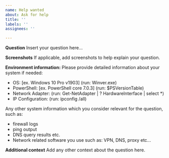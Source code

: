 ```yaml
---
name: Help wanted
about: Ask for help
title: ''
labels: ''
assignees: ''

---
```


**Question**
Insert your question here...

**Screenshots**
If applicable, add screenshots to help explain your question.

**Environment information:**
Please provide detailed information about your system if needed:

- OS: [ex. Windows 10 Pro v1903] (run: Winver.exe)
- PowerShell: [ex. PowerShell core 7.0.3] (run: $PSVersionTable)
- Network Adapter: (run: Get-NetAdapter | ? HardwareInterface | select *)
- IP Configuration: (run: ipconfig /all)

Any other system information which you consider relevant for the question, such as:

- firewall logs
- ping output
- DNS query results etc.
- Network related software you use such as: VPN, DNS, proxy etc...

**Additional context**
Add any other context about the question here.
